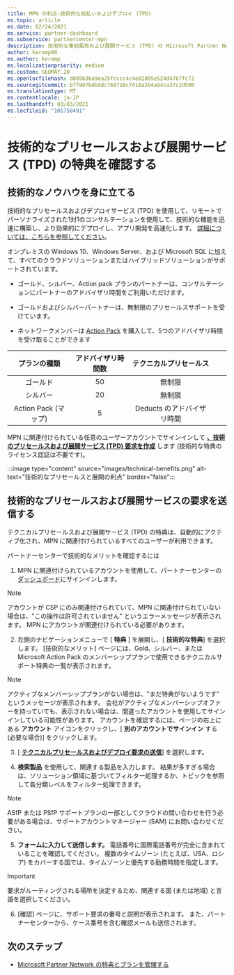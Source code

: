 ```yaml
---
title: MPN の利点-技術的な前払いおよびデプロイ (TPD)
ms.topic: article
ms.date: 02/24/2021
ms.service: partner-dashboard
ms.subservice: partnercenter-mpn
description: 技術的な事前販売および展開サービス (TPD) の Microsoft Partner Network (MPN) の特典について説明します
author: keramp88
ms.author: keramp
ms.localizationpriority: medium
ms.custom: SEOMAY.20
ms.openlocfilehash: d805b3ba9ea25fcccc4c4e82d05e524d47b7fc72
ms.sourcegitcommit: bff907bdbddc769716c7418a2b4a94ca37c2d590
ms.translationtype: MT
ms.contentlocale: ja-JP
ms.lasthandoff: 03/03/2021
ms.locfileid: "101758491"
---
```

# <a name="explore-technical-presales-and-deployment-services-tpd-benefits"></a>技術的なプリセールスおよび展開サービス (TPD) の特典を確認する

## <a name="develop-your-technical-know-how"></a>技術的なノウハウを身に立てる

技術的なプリセールスおよびデプロイサービス (TPD) を使用して、リモートでパーソナライズされた1対1のコンサルテーションを使用して、技術的な機能を迅速に構築し、より効果的にデプロイし、アプリ開発を高速化します。 [詳細については、こちらを参照してください](https://aka.ms/TPD)。

オンプレミスの Windows 10、Windows Server、および Microsoft SQL に加えて、すべてのクラウドソリューションまたはハイブリッドソリューションがサポートされています。 

-   ゴールド、シルバー、Action pack プランのパートナーは、コンサルテーションにパートナーのアドバイザリ時間をご利用いただけます。 

-   ゴールドおよびシルバーパートナーは、無制限のプリセールスサポートを受けています。 

-   ネットワークメンバーは [Action Pack](https://partner.microsoft.com/membership/action-pack) を購入して、5つのアドバイザリ時間を受け取ることができます  


|     プランの種類    | アドバイザリ時間数 |   テクニカルプリセールス   |   |   |
|:-----------------:|:------------------------:|:----------------------:|:-:|:-:|
|        ゴールド       |            50            |        無制限       |   |   |
|       シルバー      |            20            |        無制限       |   |   |
| Action Pack (マップ) |             5            | Deducts のアドバイザリ時間 |   |   |

MPN に関連付けられている任意のユーザーアカウントでサインインして **[、技術のプリセールスおよび展開サービス (TPD) 要求を作成](https://partner.microsoft.com/dashboard/mpn/membership/benefits/technical/createadvisoryhours-servicerequest)** します (技術的な特典のライセンス認証は不要です)。

  :::image type="content" source="images/technical-benefits.png" alt-text="技術的なプリセールスと展開の利点" border="false":::

## <a name="submit-a-technical-presales-and-deployment-services-request"></a>技術的なプリセールスおよび展開サービスの要求を送信する 

テクニカルプリセールスおよび展開サービス (TPD) の特典は、自動的にアクティブ化され、MPN に関連付けられているすべてのユーザーが利用できます。 

パートナーセンターで技術的なメリットを確認するには

1. MPN に関連付けられているアカウントを使用して、パートナーセンターの [ダッシュボード](https://partner.microsoft.com/dashboard)にサインインします。 

>[!NOTE]
>アカウントが CSP にのみ関連付けられていて、MPN に関連付けられていない場合は、"この操作は許可されていません" というエラーメッセージが表示されます。 MPN にアカウントが関連付けられている必要があります。

2. 左側のナビゲーションメニューで [ **特典** ] を展開し、[ **技術的な特典**] を選択します。 [技術的なメリット] ページには、Gold、シルバー、または Microsoft Action Pack のメンバーシッププランで使用できるテクニカルサポート特典の一覧が表示されます。 

>[!NOTE]
>アクティブなメンバーシッププランがない場合は、"まだ特典がないようです" というメッセージが表示されます。 会社がアクティブなメンバーシップオファーを持っていても、表示されない場合は、間違ったアカウントを使用してサインインしている可能性があります。 アカウントを確認するには、ページの右上にある **アカウント** アイコンをクリックし、[ **別のアカウントでサインイン** する (必要な場合)] をクリックします。

3. [ **[テクニカルプリセールスおよびデプロイ要求の送信](https://partner.microsoft.com/dashboard/mpn/membership/benefits/technical/createadvisoryhours-servicerequest)**] を選択します。

4. **検索製品** を使用して、関連する製品を入力します。 結果が多すぎる場合は、ソリューション領域に基づいてフィルター処理するか、トピックを参照して各分類レベルをフィルター処理できます。

> [!NOTE]
> ASfP または PSfP サポートプランの一部としてクラウドの問い合わせを行う必要がある場合は、サポートアカウントマネージャー (SAM) にお問い合わせください。

5. **フォームに入力して送信します。** 電話番号に国際電話番号が完全に含まれていることを確認してください。 複数のタイムゾーン (たとえば、USA、ロシア) をカバーする国では、タイムゾーンと優先する勤務時間を指定します。

> [!IMPORTANT]
> 要求がルーティングされる場所を決定するため、関連する国 (または地域) と言語を選択してください。

6. [確認] ページに、サポート要求の番号と説明が表示されます。 また、パートナーセンターから、ケース番号を含む確認メールも送信されます。



## <a name="next-steps"></a>次のステップ

- [Microsoft Partner Network の特典とプランを管理する](manage-your-partner-network-benefits.md)
